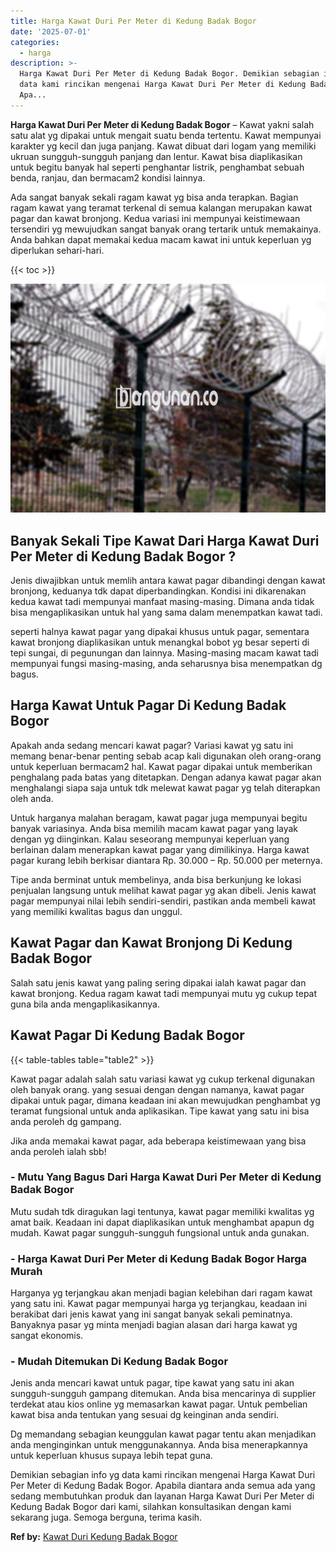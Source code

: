 ```yaml
---
title: Harga Kawat Duri Per Meter di Kedung Badak Bogor
date: '2025-07-01'
categories:
  - harga
description: >-
  Harga Kawat Duri Per Meter di Kedung Badak Bogor. Demikian sebagian info yg
  data kami rincikan mengenai Harga Kawat Duri Per Meter di Kedung Badak Bogor.
  Apa...
---
```


**Harga Kawat Duri Per Meter di Kedung Badak Bogor** – Kawat yakni salah satu alat yg dipakai untuk mengait suatu benda tertentu. Kawat mempunyai karakter yg kecil dan juga panjang. Kawat dibuat dari logam yang memiliki ukruan sungguh-sungguh panjang dan lentur. Kawat bisa diaplikasikan untuk begitu banyak hal seperti penghantar listrik, penghambat sebuah benda, ranjau, dan bermacam2 kondisi lainnya.

Ada sangat banyak sekali ragam kawat yg bisa anda terapkan. Bagian ragam kawat yang teramat terkenal di semua kalangan merupakan kawat pagar dan kawat bronjong. Kedua variasi ini mempunyai keistimewaan tersendiri yg mewujudkan sangat banyak orang tertarik untuk memakainya. Anda bahkan dapat memakai kedua macam kawat ini untuk keperluan yg diperlukan sehari-hari.

{{< toc >}}

![Harga Kawat Duri Per Meter di Kedung Badak Bogor](/images/jual-kawat-murah37.png)

## Banyak Sekali Tipe Kawat Dari Harga Kawat Duri Per Meter di Kedung Badak Bogor ?

Jenis diwajibkan untuk memlih antara kawat pagar dibandingi dengan kawat bronjong, keduanya tdk dapat diperbandingkan. Kondisi ini dikarenakan kedua kawat tadi mempunyai manfaat masing-masing. Dimana anda tidak bisa mengaplikasikan untuk hal yang sama dalam menempatkan kawat tadi.

seperti halnya kawat pagar yang dipakai khusus untuk pagar, sementara kawat bronjong diaplikasikan untuk menangkal bobot yg besar seperti di tepi sungai, di pegunungan dan lainnya. Masing-masing macam kawat tadi mempunyai fungsi masing-masing, anda seharusnya bisa menempatkan dg bagus.

## Harga Kawat Untuk Pagar Di Kedung Badak Bogor

Apakah anda sedang mencari kawat pagar? Variasi kawat yg satu ini memang benar-benar penting sebab acap kali digunakan oleh orang-orang untuk keperluan bermacam2 hal. Kawat pagar dipakai untuk memberikan penghalang pada batas yang ditetapkan. Dengan adanya kawat pagar akan menghalangi siapa saja untuk tdk melewat kawat pagar yg telah diterapkan oleh anda.

Untuk harganya malahan beragam, kawat pagar juga mempunyai begitu banyak variasinya. Anda bisa memilih macam kawat pagar yang layak dengan yg diinginkan. Kalau seseorang mempunyai keperluan yang berlainan dalam menerapkan kawat pagar yang dimilikinya. Harga kawat pagar kurang lebih berkisar diantara Rp. 30.000 – Rp. 50.000 per meternya.

Tipe anda berminat untuk membelinya, anda bisa berkunjung ke lokasi penjualan langsung untuk melihat kawat pagar yg akan dibeli. Jenis kawat pagar mempunyai nilai lebih sendiri-sendiri, pastikan anda membeli kawat yang memiliki kwalitas bagus dan unggul.

## Kawat Pagar dan Kawat Bronjong Di Kedung Badak Bogor

Salah satu jenis kawat yang paling sering dipakai ialah kawat pagar dan kawat bronjong. Kedua ragam kawat tadi mempunyai mutu yg cukup tepat guna bila anda mengaplikasikannya.

## Kawat Pagar Di Kedung Badak Bogor

{{< table-tables table="table2" >}}

Kawat pagar adalah salah satu variasi kawat yg cukup terkenal digunakan oleh banyak orang. yang sesuai dengan dengan namanya, kawat pagar dipakai untuk pagar, dimana keadaan ini akan mewujudkan penghambat yg teramat fungsional untuk anda aplikasikan. Tipe kawat yang satu ini bisa anda peroleh dg gampang.

Jika anda memakai kawat pagar, ada beberapa keistimewaan yang bisa anda peroleh ialah sbb!

### \- Mutu Yang Bagus Dari Harga Kawat Duri Per Meter di Kedung Badak Bogor

Mutu sudah tdk diragukan lagi tentunya, kawat pagar memiliki kwalitas yg amat baik. Keadaan ini dapat diaplikasikan untuk menghambat apapun dg mudah. Kawat pagar sungguh-sungguh fungsional untuk anda gunakan.

### \- Harga Kawat Duri Per Meter di Kedung Badak Bogor Harga Murah

Harganya yg terjangkau akan menjadi bagian kelebihan dari ragam kawat yang satu ini. Kawat pagar mempunyai harga yg terjangkau, keadaan ini berakibat dari jenis kawat yang ini sangat banyak sekali peminatnya. Banyaknya pasar yg minta menjadi bagian alasan dari harga kawat yg sangat ekonomis.

### \- Mudah Ditemukan Di Kedung Badak Bogor

Jenis anda mencari kawat untuk pagar, tipe kawat yang satu ini akan sungguh-sungguh gampang ditemukan. Anda bisa mencarinya di supplier terdekat atau kios online yg memasarkan kawat pagar. Untuk pembelian kawat bisa anda tentukan yang sesuai dg keinginan anda sendiri.

Dg memandang sebagian keunggulan kawat pagar tentu akan menjadikan anda menginginkan untuk menggunakannya. Anda bisa menerapkannya untuk keperluan khusus supaya lebih tepat guna.

Demikian sebagian info yg data kami rincikan mengenai Harga Kawat Duri Per Meter di Kedung Badak Bogor. Apabila diantara anda semua ada yang sedang membutuhkan produk dan layanan Harga Kawat Duri Per Meter di Kedung Badak Bogor dari kami, silahkan konsultasikan dengan kami sekarang juga. Semoga berguna, terima kasih.

**Ref by:** [Kawat Duri Kedung Badak Bogor](https://id.wikipedia.org/wiki/Kawat)
